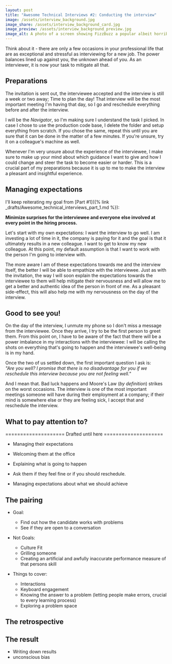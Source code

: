 ```yaml
---
layout: post
title: "Awesome Technical Interviews #2: Conducting the interview"
image: /assets/interview_background.jpg
image_share: /assets/interview_background_card.jpg
image_preview: /assets/interview_background_preview.jpg
image_alt: A photo of a screen showing FizzBuzz a popular albeit horribly ineffective coding exercise.
---
```

Think about it - there are only a few occasions in your professional life that are as exceptional and stressful as interviewing for a new job. The power balances lined up against you, the unknown ahead of you. As an interviewer, it is now your task to mitigate all that.

## Preparations

The invitation is sent out, the interviewee accepted and the interview is still a week or two away; Time to plan the day! That interview will be the most important meeting I'm having that day, so I go and reschedule everything before and after the interview.

I will be the *Navigator*, so I'm making sure I understand the task I picked. In case I chose to use the production code base, I delete the folder and setup everything from scratch. If you chose the same, repeat this until you are sure that it can be done in the matter of a few minutes. If you're unsure, try it on a colleague's machine as well.

Whenever I'm very unsure about the experience of the interviewee, I make sure to make up your mind about which guidance I want to give and how I could change and steer the task to become easier or harder. This is a crucial part of my preparations because it is up to me to make the interview a pleasant and insightful experience.

## Managing expectations

I'll keep reiterating my goal from [Part #1]({% link _drafts/Awesome_technical_interviews_part_1.md %}):

**Minimize surprises for the interviewee and everyone else involved at every point in the hiring process.**

Let's start with my own expectations: I want the interview to go well. I am investing a lot of time in it, the company is paying for it and the goal is that it ultimately results in a new colleague. I want to get to know my new colleague. At this point, my default assumption is that I want to work with the person I'm going to interview with.

The more aware I am of these expectations towards me and the interview itself, the better I will be able to empathize with the interviewee. Just as with the invitation, the way I will soon explain the expectations towards the interviewee to them will help mitigate their nervousness and will allow me to get a better and authentic idea of the person in front of me. As a pleasant side-effect, this will also help me with my nervousness on the day of the interview.

## Good to see you!

On the day of the interview, I unmute my phone so I don't miss a message from the interviewee. Once they arrive, I try to be the first person to greet them. From this point on, I have to be aware of the fact that there will be a power imbalance in my interactions with the interviewee: I will be calling the shots on everything that's going to happen and the interviewee's well-being is in my hand.

Once the two of us settled down, the first important question I ask is:  
*"Are you well? I promise that there is no disadvantage for you if we reschedule this interview because you are not feeling well."*  

And I mean that. Bad luck happens and Moore's Law (*by definition*) strikes on the worst occasions. The interview is one of the most important meetings someone will have during their employment at a company; if their mind is somewhere else or they are feeling sick, I accept that and reschedule the interview.

## What to pay attention to?




<TODO>==================== Drafted until here ====================</TODO>

- Managing their expectations
- Welcoming them at the office
- Explaining what is going to happen
- Ask them if they feel fine or if you should reschedule.



- Managing expectations about what we should achieve

## The pairing

- Goal:
  - Find out how the candidate works with problems
  - See if they are open to a conversation
- Not Goals:
  - Culture Fit
  - Grilling someone
  - Creating an artificial and awfully inaccurate performance measure of that persons skill

- Things to cover:
  - Interactions
  - Keyboard engagement
  - Knowing the answer to a problem (letting people make errors, crucial to every learning process)
  - Exploring a problem space

## The retrospective

## The result

- Writing down results
- unconscious bias

